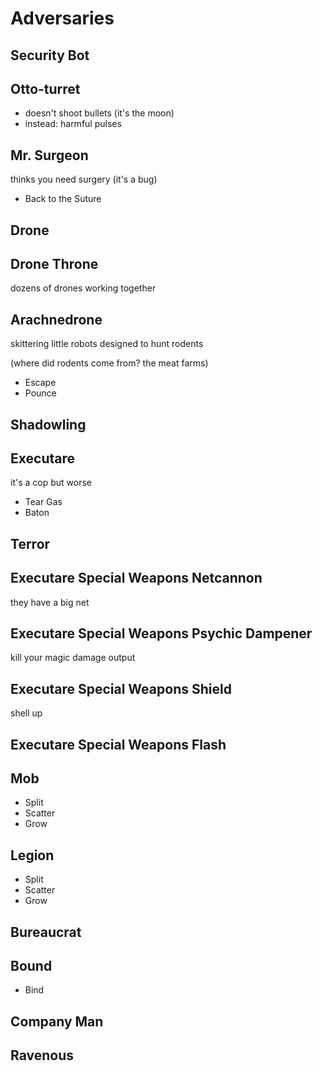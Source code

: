 # Adversaries

## Security Bot

## Otto-turret

* doesn't shoot bullets (it's the moon)
* instead: harmful pulses

## Mr. Surgeon
thinks you need surgery (it's a bug)

* Back to the Suture

## Drone

## Drone Throne
dozens of drones working together

## Arachnedrone
skittering little robots designed to hunt rodents

(where did rodents come from?  the meat farms)

* Escape
* Pounce

## Shadowling

## Executare
it's a cop but worse

* Tear Gas
* Baton


## Terror

## Executare Special Weapons Netcannon
they have a big net

## Executare Special Weapons Psychic Dampener
kill your magic damage output

## Executare Special Weapons Shield
shell up

## Executare Special Weapons Flash


## Mob

* Split
* Scatter
* Grow

## Legion

* Split
* Scatter
* Grow

## Bureaucrat

## Bound

* Bind

## Company Man


## Ravenous